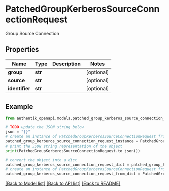 # PatchedGroupKerberosSourceConnectionRequest

Group Source Connection

## Properties

Name | Type | Description | Notes
------------ | ------------- | ------------- | -------------
**group** | **str** |  | [optional] 
**source** | **str** |  | [optional] 
**identifier** | **str** |  | [optional] 

## Example

```python
from authentik_openapi.models.patched_group_kerberos_source_connection_request import PatchedGroupKerberosSourceConnectionRequest

# TODO update the JSON string below
json = "{}"
# create an instance of PatchedGroupKerberosSourceConnectionRequest from a JSON string
patched_group_kerberos_source_connection_request_instance = PatchedGroupKerberosSourceConnectionRequest.from_json(json)
# print the JSON string representation of the object
print(PatchedGroupKerberosSourceConnectionRequest.to_json())

# convert the object into a dict
patched_group_kerberos_source_connection_request_dict = patched_group_kerberos_source_connection_request_instance.to_dict()
# create an instance of PatchedGroupKerberosSourceConnectionRequest from a dict
patched_group_kerberos_source_connection_request_from_dict = PatchedGroupKerberosSourceConnectionRequest.from_dict(patched_group_kerberos_source_connection_request_dict)
```
[[Back to Model list]](../README.md#documentation-for-models) [[Back to API list]](../README.md#documentation-for-api-endpoints) [[Back to README]](../README.md)


